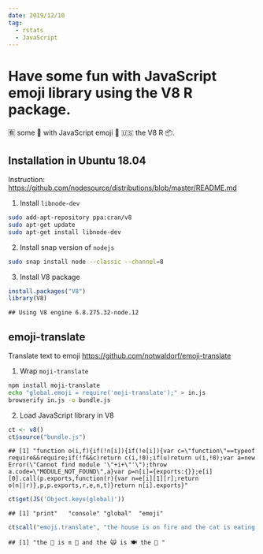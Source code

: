 ```yaml
---
date: 2019/12/10
tag:
  - rstats
  - JavaScript
---
```


# Have some fun with JavaScript emoji library using the V8 R package.
🈶 some 💃 with JavaScript emoji 📙 🇺🇸 the V8 R 📦.

## Installation in Ubuntu 18.04
Instruction: <https://github.com/nodesource/distributions/blob/master/README.md>

1. Install `libnode-dev`
```sh
sudo add-apt-repository ppa:cran/v8
sudo apt-get update
sudo apt-get install libnode-dev
```

2. Install snap version of `nodejs`
```sh
sudo snap install node --classic --channel=8
```

3. Install V8 package

```r
install.packages("V8")
library(V8)
```

```
## Using V8 engine 6.8.275.32-node.12
```

## emoji-translate
Translate text to emoji
<https://github.com/notwaldorf/emoji-translate>

1. Wrap `moji-translate`
```sh
npm install moji-translate
echo "global.emoji = require('moji-translate');" > in.js
browserify in.js -o bundle.js
```

2. Load JavaScript library in V8

```r
ct <- v8()
ct$source("bundle.js")
```

```
## [1] "function o(i,f){if(!n[i]){if(!e[i]){var c=\"function\"==typeof require&&require;if(!f&&c)return c(i,!0);if(u)return u(i,!0);var a=new Error(\"Cannot find module '\"+i+\"'\");throw a.code=\"MODULE_NOT_FOUND\",a}var p=n[i]={exports:{}};e[i][0].call(p.exports,function(r){var n=e[i][1][r];return o(n||r)},p,p.exports,r,e,n,t)}return n[i].exports}"
```


```r
ct$get(JS('Object.keys(global)'))
```

```
## [1] "print"   "console" "global"  "emoji"
```

```r
ct$call("emoji.translate", "the house is on fire and the cat is eating the cake")
```

```
## [1] "the 🚪 is 🔛 📛 and the 🙀 is 🍽 the 🎂 "
```
